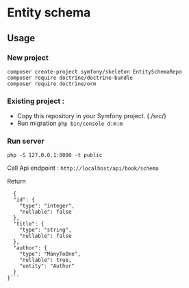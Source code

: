 # Entity schema

## Usage

### New project 
```
composer create-project symfony/skeleton EntitySchemaRepo  
composer require doctrine/doctrine-bundle  
composer require doctrine/orm  
```

### Existing project : 
- Copy this repository in your Symfony project. (./src/)
- Run migration ```php bin/console d:m:m  ```

### Run server
```php -S 127.0.0.1:8000 -t public```

Call Api endpoint : ```http://localhost/api/book/schema```  
  
Return
```
  {
  "id": {
    "type": "integer",
    "nullable": false
  },
  "title": {
    "type": "string",
    "nullable": false
  },
  "author": {
    "type": "ManyToOne",
    "nullable": true,
    "entity": "Author"
  }
}``` 
